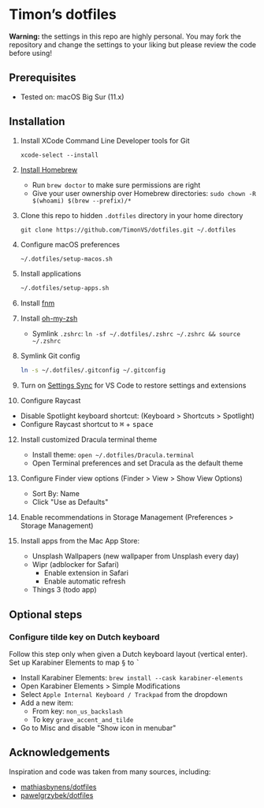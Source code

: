 # Timon’s dotfiles

**Warning:** the settings in this repo are highly personal. You may fork the repository and change the settings to your liking but please review the code before using!

## Prerequisites

- Tested on: macOS Big Sur (11.x)

## Installation

1. Install XCode Command Line Developer tools for Git

   ```
   xcode-select --install
   ```

2. [Install Homebrew](https://brew.sh/)

   - Run `brew doctor` to make sure permissions are right
   - Give your user ownership over Homebrew directories: `sudo chown -R $(whoami) $(brew --prefix)/*`

3. Clone this repo to hidden `.dotfiles` directory in your home directory

   ```
   git clone https://github.com/TimonVS/dotfiles.git ~/.dotfiles
   ```

4. Configure macOS preferences

   ```sh
   ~/.dotfiles/setup-macos.sh
   ```

5. Install applications

   ```sh
   ~/.dotfiles/setup-apps.sh
   ```

6. Install [fnm](https://github.com/Schniz/fnm)

7. Install [oh-my-zsh](https://ohmyz.sh)

   - Symlink `.zshrc`: `ln -sf ~/.dotfiles/.zshrc ~/.zshrc && source ~/.zshrc`

8. Symlink Git config

   ```sh
   ln -s ~/.dotfiles/.gitconfig ~/.gitconfig
   ```

9. Turn on [Settings Sync](https://code.visualstudio.com/docs/editor/settings-sync) for VS Code to restore settings and extensions

10. Configure Raycast

- Disable Spotlight keyboard shortcut: (Keyboard > Shortcuts > Spotlight)
- Configure Raycast shortcut to <kbd>⌘</kbd> + <kbd>space</kbd>

12. Install customized Dracula terminal theme

    - Install theme: `open ~/.dotfiles/Dracula.terminal`
    - Open Terminal preferences and set Dracula as the default theme

13. Configure Finder view options (Finder > View > Show View Options)

    - Sort By: Name
    - Click "Use as Defaults"

14. Enable recommendations in Storage Management (Preferences > Storage Management)

15. Install apps from the Mac App Store:

    - Unsplash Wallpapers (new wallpaper from Unsplash every day)
    - Wipr (adblocker for Safari)
      - Enable extension in Safari
      - Enable automatic refresh
    - Things 3 (todo app)

## Optional steps

### Configure tilde key on Dutch keyboard

Follow this step only when given a Dutch keyboard layout (vertical enter). Set up Karabiner Elements to map <kbd>§</kbd> to <kbd>`</kbd>

- Install Karabiner Elements: `brew install --cask karabiner-elements`
- Open Karabiner Elements > Simple Modifications
- Select `Apple Internal Keyboard / Trackpad` from the dropdown
- Add a new item:
  - From key: `non_us_backslash`
  - To key `grave_accent_and_tilde`
- Go to Misc and disable "Show icon in menubar"

## Acknowledgements

Inspiration and code was taken from many sources, including:

- [mathiasbynens/dotfiles](https://github.com/mathiasbynens/dotfiles)
- [pawelgrzybek/dotfiles](https://github.com/pawelgrzybek/dotfiles)
